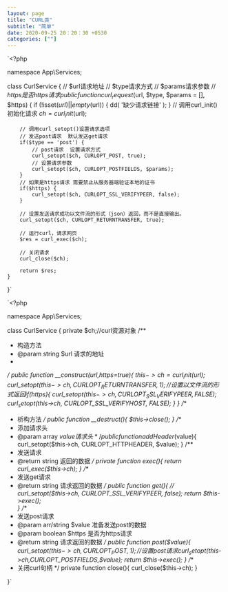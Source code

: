 ```yaml
---
layout: page
title: "CURL类"
subtitle: "简单"
date: 2020-09-25 20：20：30 +0530
categories: [""]
---
```


`<?php

namespace App\Services;

class CurlService
{
    // $url请求地址
    // $type请求方式
    // $params请求参数
    // $https是否https请求
    public function curl_request($url, $type, $params = [], $https)
    {
        if (!isset($url) || empty($url)) {
            dd( '缺少请求链接' );
        }
        // 调用curl_init() 初始化请求
        $ch = curl_init($url);
      
        // 调用curl_setopt()设置请求选项
        // 发送post请求  默认发送get请求
        if($type == 'post') {
            // post请求  设置请求方式
            curl_setopt($ch, CURLOPT_POST, true);
            // 设置请求参数  
            curl_setopt($ch, CURLOPT_POSTFIELDS, $params);
        }
        // 如果是https请求 需要禁止从服务器端验证本地的证书
        if($https) {
            curl_setopt($ch, CURLOPT_SSL_VERIFYPEER, false);
        }
      
        // 设置发送请求成功以文件流的形式（json）返回，而不是直接输出。
        curl_setopt($ch, CURLOPT_RETURNTRANSFER, true);
   
        // 运行curl，请求网页 
        $res = curl_exec($ch);
   
        // 关闭请求
        curl_close($ch);
   
        return $res;
    }
    
}`






`<?php

namespace App\Services;

class CurlService
{
    private $ch;//curl资源对象
  /**
   * 构造方法
   * @param string $url 请求的地址
   * 
   */
  public function __construct($url,$https=true){
    $this->ch = curl_init($url);
    curl_setopt($this->ch,CURLOPT_RETURNTRANSFER,1);//设置以文件流的形式返回
    if($https){
        curl_setopt($this->ch, CURLOPT_SSL_VERIFYPEER, FALSE);
        curl_setopt($this->ch, CURLOPT_SSL_VERIFYHOST, FALSE);
      }
  }
  /**
   * 析构方法
   */
  public function __destruct(){
    $this->close();
  }
  /**
   * 添加请求头
   * @param array $value 请求头
   */
  public function addHeader($value){
    curl_setopt($this->ch, CURLOPT_HTTPHEADER, $value);
  }
  /**
   * 发送请求
   * @return string 返回的数据
   */
  private function exec(){
    return curl_exec($this->ch);
  }
  /**
   * 发送get请求
   * @return string 请求返回的数据
   */
  public function get(){
    // curl_setopt($this->ch, CURLOPT_SSL_VERIFYPEER, false);
    return $this->exec();  
  }
  /**
   * 发送post请求
   * @param arr/string $value 准备发送post的数据
   * @param boolean $https 是否为https请求
   * @return string    请求返回的数据
   */
  public function post($value){
    curl_setopt($this->ch,CURLOPT_POST,1);//设置post请求
    curl_setopt($this->ch,CURLOPT_POSTFIELDS,$value);
    return $this->exec();
  }
  /**
   * 关闭curl句柄
   */
  private function close(){
    curl_close($this->ch);
  }
    
}`
